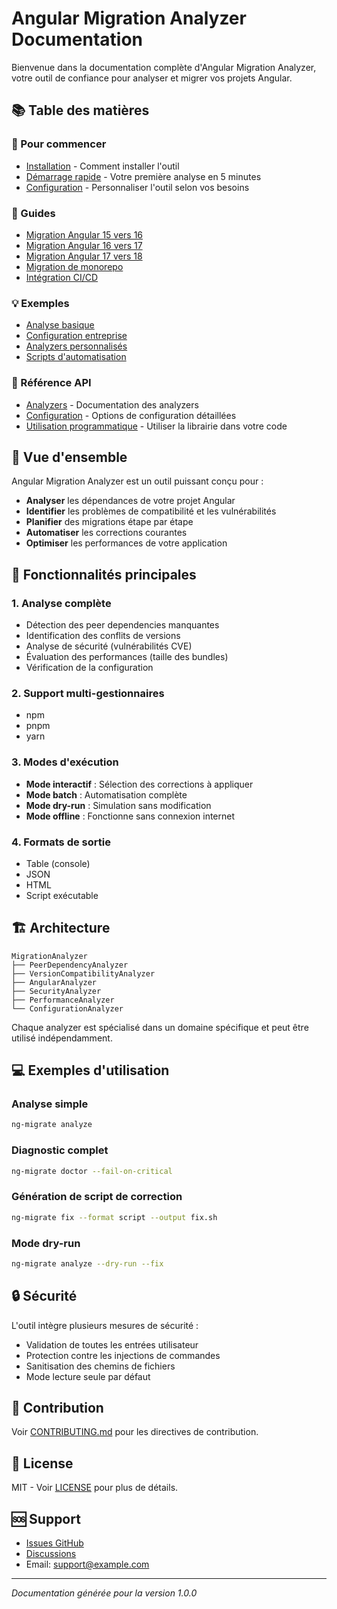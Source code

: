 # Angular Migration Analyzer Documentation

Bienvenue dans la documentation complète d'Angular Migration Analyzer, votre outil de confiance pour analyser et migrer vos projets Angular.

## 📚 Table des matières

### 🚀 Pour commencer
- [Installation](getting-started/installation.md) - Comment installer l'outil
- [Démarrage rapide](getting-started/quick-start.md) - Votre première analyse en 5 minutes
- [Configuration](getting-started/configuration.md) - Personnaliser l'outil selon vos besoins

### 📖 Guides
- [Migration Angular 15 vers 16](guides/angular-15-to-16.md)
- [Migration Angular 16 vers 17](guides/angular-16-to-17.md)
- [Migration Angular 17 vers 18](guides/angular-17-to-18.md)
- [Migration de monorepo](guides/monorepo-migration.md)
- [Intégration CI/CD](guides/ci-cd-integration.md)

### 💡 Exemples
- [Analyse basique](examples/basic-analysis/README.md)
- [Configuration entreprise](examples/enterprise-setup/README.md)
- [Analyzers personnalisés](examples/custom-analyzers/README.md)
- [Scripts d'automatisation](examples/automation-scripts/README.md)

### 🔧 Référence API
- [Analyzers](api/analyzers.md) - Documentation des analyzers
- [Configuration](api/configuration.md) - Options de configuration détaillées
- [Utilisation programmatique](api/programmatic-usage.md) - Utiliser la librairie dans votre code

## 🎯 Vue d'ensemble

Angular Migration Analyzer est un outil puissant conçu pour :

- **Analyser** les dépendances de votre projet Angular
- **Identifier** les problèmes de compatibilité et les vulnérabilités
- **Planifier** des migrations étape par étape
- **Automatiser** les corrections courantes
- **Optimiser** les performances de votre application

## 🌟 Fonctionnalités principales

### 1. Analyse complète
- Détection des peer dependencies manquantes
- Identification des conflits de versions
- Analyse de sécurité (vulnérabilités CVE)
- Évaluation des performances (taille des bundles)
- Vérification de la configuration

### 2. Support multi-gestionnaires
- npm
- pnpm  
- yarn

### 3. Modes d'exécution
- **Mode interactif** : Sélection des corrections à appliquer
- **Mode batch** : Automatisation complète
- **Mode dry-run** : Simulation sans modification
- **Mode offline** : Fonctionne sans connexion internet

### 4. Formats de sortie
- Table (console)
- JSON
- HTML
- Script exécutable

## 🏗️ Architecture

```
MigrationAnalyzer
├── PeerDependencyAnalyzer
├── VersionCompatibilityAnalyzer
├── AngularAnalyzer
├── SecurityAnalyzer
├── PerformanceAnalyzer
└── ConfigurationAnalyzer
```

Chaque analyzer est spécialisé dans un domaine spécifique et peut être utilisé indépendamment.

## 💻 Exemples d'utilisation

### Analyse simple
```bash
ng-migrate analyze
```

### Diagnostic complet
```bash
ng-migrate doctor --fail-on-critical
```

### Génération de script de correction
```bash
ng-migrate fix --format script --output fix.sh
```

### Mode dry-run
```bash
ng-migrate analyze --dry-run --fix
```

## 🔒 Sécurité

L'outil intègre plusieurs mesures de sécurité :
- Validation de toutes les entrées utilisateur
- Protection contre les injections de commandes
- Sanitisation des chemins de fichiers
- Mode lecture seule par défaut

## 🤝 Contribution

Voir [CONTRIBUTING.md](../CONTRIBUTING.md) pour les directives de contribution.

## 📄 License

MIT - Voir [LICENSE](../LICENSE) pour plus de détails.

## 🆘 Support

- [Issues GitHub](https://github.com/your-org/angular-migration-analyzer/issues)
- [Discussions](https://github.com/your-org/angular-migration-analyzer/discussions)
- Email: support@example.com

---

*Documentation générée pour la version 1.0.0*
